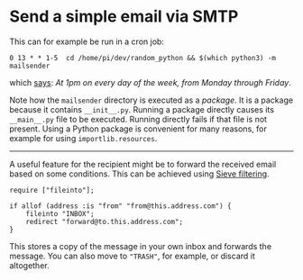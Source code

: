 # Send a simple email via SMTP

This can for example be run in a cron job:

```text
0 13 * * 1-5  cd /home/pi/dev/random_python && $(which python3) -m mailsender
```

which [says](https://crontab.guru/#0_13_*_*_1-5): *At 1pm on every day of the week, from Monday through Friday*.

Note how the `mailsender` directory is executed as a *package*.
It is a package because it contains `__init__.py`.
Running a package directly causes its `__main__.py` file to be executed.
Running directly fails if that file is not present.
Using a Python package is convenient for many reasons, for example for using `importlib.resources`.

---

A useful feature for the recipient might be to forward the received email based
on some conditions.
This can be achieved using [Sieve filtering](http://sieve.info/).

```sieve
require ["fileinto"];

if allof (address :is "from" "from@this.address.com") {
    fileinto "INBOX";
    redirect "forward@to.this.address.com";
}
```

This stores a copy of the message in your own inbox and forwards the message.
You can also move to `"TRASH"`, for example, or discard it altogether.
